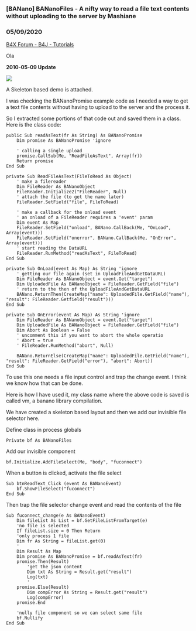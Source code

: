 ### [BANano] BANanoFiles - A nifty way to read a file text contents without uploading to the server by Mashiane
### 05/09/2020
[B4X Forum - B4J - Tutorials](https://www.b4x.com/android/forum/threads/117268/)

Ola  
  
**2010-05-09 Update**  
  
![](https://www.b4x.com/android/forum/attachments/93664)  
  
A Skeleton based demo is attached.  
  
I was checking the BANanoPromise example code as I needed a way to get a text file contents without having to upload to the server and the process it.  
  
So I extracted some portions of that code out and saved them in a class. Here is the class code:  
  

```B4X
public Sub readAsText(fr As String) As BANanoPromise  
    Dim promise As BANanoPromise 'ignore  
        
    ' calling a single upload  
    promise.CallSub(Me, "ReadFileAsText", Array(fr))  
    Return promise  
End Sub  
  
private Sub ReadFileAsText(FileToRead As Object)  
    ' make a filereader  
    Dim FileReader As BANanoObject  
    FileReader.Initialize2("FileReader", Null)  
    ' attach the file (to get the name later)  
    FileReader.SetField("file", FileToRead)  
    
    ' make a callback for the onload event  
    ' an onload of a FileReader requires a 'event' param  
    Dim event As Map  
    FileReader.SetField("onload", BANano.CallBack(Me, "OnLoad", Array(event)))  
    FileReader.SetField("onerror", BANano.CallBack(Me, "OnError", Array(event)))  
    ' start reading the DataURL  
    FileReader.RunMethod("readAsText", FileToRead)  
End Sub  
  
private Sub OnLoad(event As Map) As String 'ignore  
    ' getting our file again (set in UploadFileAndGetDataURL)  
    Dim FileReader As BANanoObject = event.Get("target")  
    Dim UploadedFile As BANanoObject = FileReader.GetField("file")  
    ' return to the then of the UploadFileAndGetDataURL  
    BANano.ReturnThen(CreateMap("name": UploadedFile.GetField("name"), "result": FileReader.Getfield("result")))  
End Sub  
  
private Sub OnError(event As Map) As String 'ignore  
    Dim FileReader As BANanoObject = event.Get("target")  
    Dim UploadedFile As BANanoObject = FileReader.GetField("file")  
    Dim Abort As Boolean = False  
    ' uncomment this if you want to abort the whole operatio  
    ' Abort = true  
    ' FileReader.RunMethod("abort", Null)  
    
    BANano.ReturnElse(CreateMap("name": UploadedFile.GetField("name"), "result": FileReader.GetField("error"), "abort": Abort))  
End Sub
```

  
  
To use this one needs a file input control and trap the change event. I think we know how that can be done.  
  
Here is how I have used it, my class name where the above code is saved is called vm, a banano library compilation.  
  
We have created a skeleton based layout and then we add our invisible file selector here.  
  
Define class in process globals  
  

```B4X
Private bf As BANanoFiles
```

  
  
Add our invisible component  
  

```B4X
bf.Initialize.AddFileSelect(Me, "body", "fuconnect")
```

  
  
When a button is clicked, activate the file select  
  

```B4X
Sub btnReadText_Click (event As BANanoEvent)  
    bf.ShowFileSelect("fuconnect")  
End Sub
```

  
  
Then trap the file selector change event and read the contents of the file  
  

```B4X
Sub fuconnect_change(e As BANanoEvent)  
    Dim fileList As List = bf.GetFileListFromTarget(e)  
    'no file is selected  
    If fileList.size = 0 Then Return  
    'only process 1 file  
    Dim fr As String = fileList.get(0)  
    '  
    Dim Result As Map  
    Dim promise As BANanoPromise = bf.readAsText(fr)  
    promise.Then(Result)  
        'get the json content  
        Dim txt As String = Result.get("result")  
        Log(txt)  
        '  
    promise.Else(Result)  
        Dim compError As String = Result.get("result")  
        Log(compError)  
    promise.End  
     
    'nully file component so we can select same file  
    bf.Nullify  
End Sub
```